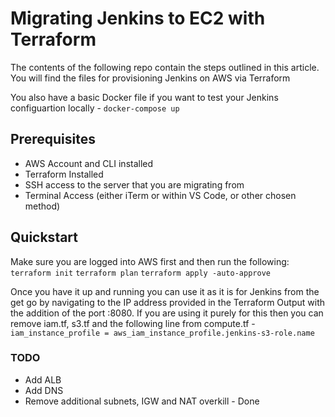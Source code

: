 # Migrating Jenkins to EC2 with Terraform

The contents of the following repo contain the steps outlined in this article. You will find the files for provisioning Jenkins on AWS via Terraform

You also have a basic Docker file if you want to test your Jenkins configuartion locally - `docker-compose up`

## Prerequisites 
- AWS Account and CLI installed
- Terraform Installed
- SSH access to the server that you are migrating from
- Terminal Access (either iTerm or within VS Code, or other chosen method)

## Quickstart

Make sure you are logged into AWS first and then run the following:
`terraform init`
`terraform plan`
`terraform apply -auto-approve`

Once you have it up and running you can use it as it is for Jenkins from the get go by navigating to the IP address provided in the Terraform Output with the addition of the port :8080. If you are using it purely for this then you can remove iam.tf, s3.tf and the following line from compute.tf - `iam_instance_profile = aws_iam_instance_profile.jenkins-s3-role.name`


### TODO
- Add ALB
- Add DNS
- Remove additional subnets, IGW and NAT overkill - Done